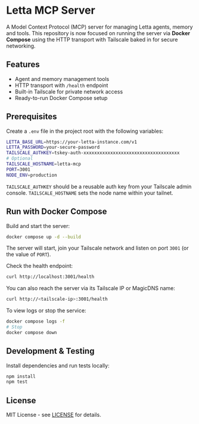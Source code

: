 # Letta MCP Server

A Model Context Protocol (MCP) server for managing Letta agents, memory and tools. This repository is now focused on running the server via **Docker Compose** using the HTTP transport with Tailscale baked in for secure networking.

## Features

- Agent and memory management tools
- HTTP transport with `/health` endpoint
- Built-in Tailscale for private network access
- Ready-to-run Docker Compose setup

## Prerequisites

Create a `.env` file in the project root with the following variables:

```bash
LETTA_BASE_URL=https://your-letta-instance.com/v1
LETTA_PASSWORD=your-secure-password
TAILSCALE_AUTHKEY=tskey-auth-xxxxxxxxxxxxxxxxxxxxxxxxxxxxxxxxxxxx
# Optional
TAILSCALE_HOSTNAME=letta-mcp
PORT=3001
NODE_ENV=production
```

`TAILSCALE_AUTHKEY` should be a reusable auth key from your Tailscale admin console. `TAILSCALE_HOSTNAME` sets the node name within your tailnet.

## Run with Docker Compose

Build and start the server:

```bash
docker compose up -d --build
```

The server will start, join your Tailscale network and listen on port `3001` (or the value of `PORT`).

Check the health endpoint:

```bash
curl http://localhost:3001/health
```

You can also reach the server via its Tailscale IP or MagicDNS name:

```bash
curl http://<tailscale-ip>:3001/health
```

To view logs or stop the service:

```bash
docker compose logs -f
# Stop
docker compose down
```

## Development & Testing

Install dependencies and run tests locally:

```bash
npm install
npm test
```

## License

MIT License - see [LICENSE](LICENSE) for details.

